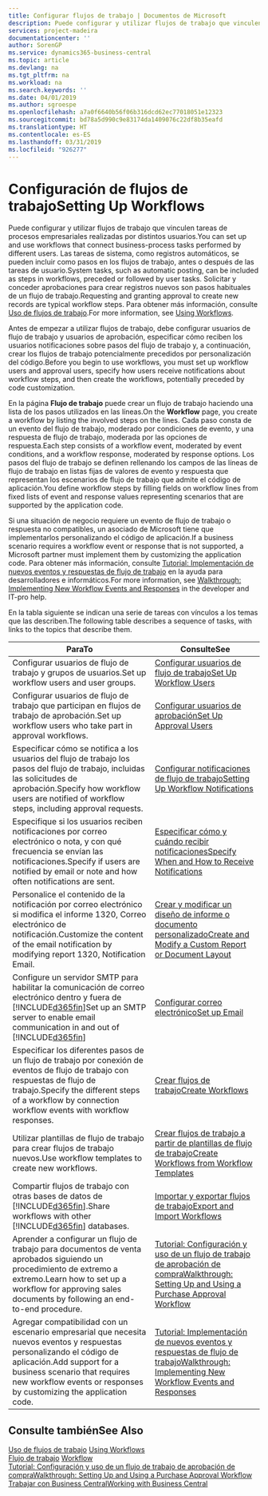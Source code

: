 ```yaml
---
title: Configurar flujos de trabajo | Documentos de Microsoft
description: Puede configurar y utilizar flujos de trabajo que vinculen tareas de procesos empresariales realizadas por distintos usuarios. Las tareas de sistema, como registros automáticos, se pueden incluir como pasos en los flujos de trabajo, antes o después de las tareas de usuario. Solicitar y conceder aprobaciones para crear registros nuevos son pasos habituales de un flujo de trabajo.
services: project-madeira
documentationcenter: ''
author: SorenGP
ms.service: dynamics365-business-central
ms.topic: article
ms.devlang: na
ms.tgt_pltfrm: na
ms.workload: na
ms.search.keywords: ''
ms.date: 04/01/2019
ms.author: sgroespe
ms.openlocfilehash: a7a0f6640b56f06b316dcd62ec77018051e12323
ms.sourcegitcommit: bd78a5d990c9e83174da1409076c22df8b35eafd
ms.translationtype: HT
ms.contentlocale: es-ES
ms.lasthandoff: 03/31/2019
ms.locfileid: "926277"
---
```

# <a name="setting-up-workflows"></a><span data-ttu-id="6090c-105">Configuración de flujos de trabajo</span><span class="sxs-lookup"><span data-stu-id="6090c-105">Setting Up Workflows</span></span>
<span data-ttu-id="6090c-106">Puede configurar y utilizar flujos de trabajo que vinculen tareas de procesos empresariales realizadas por distintos usuarios.</span><span class="sxs-lookup"><span data-stu-id="6090c-106">You can set up and use workflows that connect business-process tasks performed by different users.</span></span> <span data-ttu-id="6090c-107">Las tareas de sistema, como registros automáticos, se pueden incluir como pasos en los flujos de trabajo, antes o después de las tareas de usuario.</span><span class="sxs-lookup"><span data-stu-id="6090c-107">System tasks, such as automatic posting, can be included as steps in workflows, preceded or followed by user tasks.</span></span> <span data-ttu-id="6090c-108">Solicitar y conceder aprobaciones para crear registros nuevos son pasos habituales de un flujo de trabajo.</span><span class="sxs-lookup"><span data-stu-id="6090c-108">Requesting and granting approval to create new records are typical workflow steps.</span></span> <span data-ttu-id="6090c-109">Para obtener más información, consulte [Uso de flujos de trabajo](across-use-workflows.md).</span><span class="sxs-lookup"><span data-stu-id="6090c-109">For more information, see [Using Workflows](across-use-workflows.md).</span></span>  

 <span data-ttu-id="6090c-110">Antes de empezar a utilizar flujos de trabajo, debe configurar usuarios de flujo de trabajo y usuarios de aprobación, especificar cómo reciben los usuarios notificaciones sobre pasos del flujo de trabajo y, a continuación, crear los flujos de trabajo potencialmente precedidos por personalización del código.</span><span class="sxs-lookup"><span data-stu-id="6090c-110">Before you begin to use workflows, you must set up workflow users and approval users, specify how users receive notifications about workflow steps, and then create the workflows, potentially preceded by code customization.</span></span>  

 <span data-ttu-id="6090c-111">En la página **Flujo de trabajo** puede crear un flujo de trabajo haciendo una lista de los pasos utilizados en las líneas.</span><span class="sxs-lookup"><span data-stu-id="6090c-111">On the **Workflow** page, you create a workflow by listing the involved steps on the lines.</span></span> <span data-ttu-id="6090c-112">Cada paso consta de un evento del flujo de trabajo, moderado por condiciones de evento, y una respuesta de flujo de trabajo, moderada por las opciones de respuesta.</span><span class="sxs-lookup"><span data-stu-id="6090c-112">Each step consists of a workflow event, moderated by event conditions, and a workflow response, moderated by response options.</span></span> <span data-ttu-id="6090c-113">Los pasos del flujo de trabajo se definen rellenando los campos de las líneas de flujo de trabajo en listas fijas de valores de evento y respuesta que representan los escenarios de flujo de trabajo que admite el código de aplicación.</span><span class="sxs-lookup"><span data-stu-id="6090c-113">You define workflow steps by filling fields on workflow lines from fixed lists of event and response values representing scenarios that are supported by the application code.</span></span>  

 <span data-ttu-id="6090c-114">Si una situación de negocio requiere un evento de flujo de trabajo o respuesta no compatibles, un asociado de Microsoft tiene que implementarlos personalizando el código de aplicación.</span><span class="sxs-lookup"><span data-stu-id="6090c-114">If a business scenario requires a workflow event or response that is not supported, a Microsoft partner must implement them by customizing the application code.</span></span> <span data-ttu-id="6090c-115">Para obtener más información, consulte [Tutorial: Implementación de nuevos eventos y respuestas de flujo de trabajo](/dynamics-nav/Walkthrough--Implementing-New-Workflow-Events-and-Responses) en la ayuda para desarrolladores e informáticos.</span><span class="sxs-lookup"><span data-stu-id="6090c-115">For more information, see [Walkthrough: Implementing New Workflow Events and Responses](/dynamics-nav/Walkthrough--Implementing-New-Workflow-Events-and-Responses) in the developer and IT-pro help.</span></span>

 <span data-ttu-id="6090c-116">En la tabla siguiente se indican una serie de tareas con vínculos a los temas que las describen.</span><span class="sxs-lookup"><span data-stu-id="6090c-116">The following table describes a sequence of tasks, with links to the topics that describe them.</span></span>  

|<span data-ttu-id="6090c-117">**Para**</span><span class="sxs-lookup"><span data-stu-id="6090c-117">**To**</span></span>|<span data-ttu-id="6090c-118">**Consulte**</span><span class="sxs-lookup"><span data-stu-id="6090c-118">**See**</span></span>|  
|------------|-------------|  
|<span data-ttu-id="6090c-119">Configurar usuarios de flujo de trabajo y grupos de usuarios.</span><span class="sxs-lookup"><span data-stu-id="6090c-119">Set up workflow users and user groups.</span></span>|[<span data-ttu-id="6090c-120">Configurar usuarios de flujo de trabajo</span><span class="sxs-lookup"><span data-stu-id="6090c-120">Set Up Workflow Users</span></span>](across-how-to-set-up-workflow-users.md)|  
|<span data-ttu-id="6090c-121">Configurar usuarios de flujo de trabajo que participan en flujos de trabajo de aprobación.</span><span class="sxs-lookup"><span data-stu-id="6090c-121">Set up workflow users who take part in approval workflows.</span></span>|[<span data-ttu-id="6090c-122">Configurar usuarios de aprobación</span><span class="sxs-lookup"><span data-stu-id="6090c-122">Set Up Approval Users</span></span>](across-how-to-set-up-approval-users.md)|  
|<span data-ttu-id="6090c-123">Especificar cómo se notifica a los usuarios del flujo de trabajo los pasos del flujo de trabajo, incluidas las solicitudes de aprobación.</span><span class="sxs-lookup"><span data-stu-id="6090c-123">Specify how workflow users are notified of workflow steps, including approval requests.</span></span>|[<span data-ttu-id="6090c-124">Configurar notificaciones de flujo de trabajo</span><span class="sxs-lookup"><span data-stu-id="6090c-124">Setting Up Workflow Notifications</span></span>](across-setting-up-workflow-notifications.md)|  
|<span data-ttu-id="6090c-125">Especifique si los usuarios reciben notificaciones por correo electrónico o nota, y con qué frecuencia se envían las notificaciones.</span><span class="sxs-lookup"><span data-stu-id="6090c-125">Specify if users are notified by email or note and how often notifications are sent.</span></span>|[<span data-ttu-id="6090c-126">Especificar cómo y cuándo recibir notificaciones</span><span class="sxs-lookup"><span data-stu-id="6090c-126">Specify When and How to Receive Notifications</span></span>](across-how-to-specify-when-and-how-to-receive-notifications.md)|  
|<span data-ttu-id="6090c-127">Personalice el contenido de la notificación por correo electrónico si modifica el informe 1320, Correo electrónico de notificación.</span><span class="sxs-lookup"><span data-stu-id="6090c-127">Customize the content of the email notification by modifying report 1320, Notification Email.</span></span>|[<span data-ttu-id="6090c-128">Crear y modificar un diseño de informe o documento personalizado</span><span class="sxs-lookup"><span data-stu-id="6090c-128">Create and Modify a Custom Report or Document Layout</span></span>](ui-how-create-custom-report-layout.md)|  
|<span data-ttu-id="6090c-129">Configure un servidor SMTP para habilitar la comunicación de correo electrónico dentro y fuera de [!INCLUDE[d365fin](includes/d365fin_md.md)]</span><span class="sxs-lookup"><span data-stu-id="6090c-129">Set up an SMTP server to enable email communication in and out of [!INCLUDE[d365fin](includes/d365fin_md.md)]</span></span>|[<span data-ttu-id="6090c-130">Configurar correo electrónico</span><span class="sxs-lookup"><span data-stu-id="6090c-130">Set up Email</span></span>](admin-how-setup-email.md)|
|<span data-ttu-id="6090c-131">Especificar los diferentes pasos de un flujo de trabajo por conexión de eventos de flujo de trabajo con respuestas de flujo de trabajo.</span><span class="sxs-lookup"><span data-stu-id="6090c-131">Specify the different steps of a workflow by connection workflow events with workflow responses.</span></span>|[<span data-ttu-id="6090c-132">Crear flujos de trabajo</span><span class="sxs-lookup"><span data-stu-id="6090c-132">Create Workflows</span></span>](across-how-to-create-workflows.md)|  
|<span data-ttu-id="6090c-133">Utilizar plantillas de flujo de trabajo para crear flujos de trabajo nuevos.</span><span class="sxs-lookup"><span data-stu-id="6090c-133">Use workflow templates to create new workflows.</span></span>|[<span data-ttu-id="6090c-134">Crear flujos de trabajo a partir de plantillas de flujo de trabajo</span><span class="sxs-lookup"><span data-stu-id="6090c-134">Create Workflows from Workflow Templates</span></span>](across-how-to-create-workflows-from-workflow-templates.md)|  
|<span data-ttu-id="6090c-135">Compartir flujos de trabajo con otras bases de datos de [!INCLUDE[d365fin](includes/d365fin_md.md)].</span><span class="sxs-lookup"><span data-stu-id="6090c-135">Share workflows with other [!INCLUDE[d365fin](includes/d365fin_md.md)] databases.</span></span>|[<span data-ttu-id="6090c-136">Importar y exportar flujos de trabajo</span><span class="sxs-lookup"><span data-stu-id="6090c-136">Export and Import Workflows</span></span>](across-how-to-export-and-import-workflows.md)|  
|<span data-ttu-id="6090c-137">Aprender a configurar un flujo de trabajo para documentos de venta aprobados siguiendo un procedimiento de extremo a extremo.</span><span class="sxs-lookup"><span data-stu-id="6090c-137">Learn how to set up a workflow for approving sales documents by following an end-to-end procedure.</span></span>|[<span data-ttu-id="6090c-138">Tutorial: Configuración y uso de un flujo de trabajo de aprobación de compra</span><span class="sxs-lookup"><span data-stu-id="6090c-138">Walkthrough: Setting Up and Using a Purchase Approval Workflow</span></span>](walkthrough-setting-up-and-using-a-purchase-approval-workflow.md)|  
|<span data-ttu-id="6090c-139">Agregar compatibilidad con un escenario empresarial que necesita nuevos eventos y respuestas personalizando el código de aplicación.</span><span class="sxs-lookup"><span data-stu-id="6090c-139">Add support for a business scenario that requires new workflow events or responses by customizing the application code.</span></span>|[<span data-ttu-id="6090c-140">Tutorial: Implementación de nuevos eventos y respuestas de flujo de trabajo</span><span class="sxs-lookup"><span data-stu-id="6090c-140">Walkthrough: Implementing New Workflow Events and Responses</span></span>](/dynamics-nav/Walkthrough--Implementing-New-Workflow-Events-and-Responses)|  

## <a name="see-also"></a><span data-ttu-id="6090c-141">Consulte también</span><span class="sxs-lookup"><span data-stu-id="6090c-141">See Also</span></span>  
 <span data-ttu-id="6090c-142">[Uso de flujos de trabajo](across-use-workflows.md) </span><span class="sxs-lookup"><span data-stu-id="6090c-142">[Using Workflows](across-use-workflows.md) </span></span>  
 <span data-ttu-id="6090c-143">[Flujo de trabajo](across-workflow.md) </span><span class="sxs-lookup"><span data-stu-id="6090c-143">[Workflow](across-workflow.md) </span></span>  
 [<span data-ttu-id="6090c-144">Tutorial: Configuración y uso de un flujo de trabajo de aprobación de compra</span><span class="sxs-lookup"><span data-stu-id="6090c-144">Walkthrough: Setting Up and Using a Purchase Approval Workflow</span></span>](walkthrough-setting-up-and-using-a-purchase-approval-workflow.md)  
 [<span data-ttu-id="6090c-145">Trabajar con Business Central</span><span class="sxs-lookup"><span data-stu-id="6090c-145">Working with Business Central</span></span>](ui-work-product.md)
